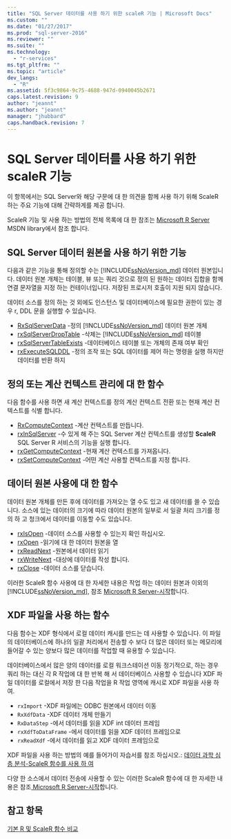 ```yaml
---
title: "SQL Server 데이터를 사용 하기 위한 scaleR 기능 | Microsoft Docs"
ms.custom: ""
ms.date: "01/27/2017"
ms.prod: "sql-server-2016"
ms.reviewer: ""
ms.suite: ""
ms.technology: 
  - "r-services"
ms.tgt_pltfrm: ""
ms.topic: "article"
dev_langs: 
  - "R"
ms.assetid: 5f3c9864-9c75-4688-947d-0940045b2671
caps.latest.revision: 9
author: "jeannt"
ms.author: "jeannt"
manager: "jhubbard"
caps.handback.revision: 7
---
```

# SQL Server 데이터를 사용 하기 위한 scaleR 기능
이 항목에서는 SQL Server와 해당 구문에 대 한 의견을 함께 사용 하기 위해 ScaleR 하는 주요 기능에 대해 간략하게를 제공 합니다.

ScaleR 기능 및 사용 하는 방법의 전체 목록에 대 한 참조는 [Microsoft R Server](https://msdn.microsoft.com/microsoft-r/index#) MSDN library에서 참조 합니다. 

## SQL Server 데이터 원본을 사용 하기 위한 기능
다음과 같은 기능을 통해 정의할 수는 [!INCLUDE[ssNoVersion_md](../../includes/ssnoversion-md.md)] 데이터 원본입니다. 데이터 원본 개체는 테이블, 뷰 또는 쿼리 것으로 정의 된 원하는 데이터 집합을 함께 연결 문자열을 지정 하는 컨테이너입니다. 저장된 프로시저 호출이 지원 되지 않습니다.  

데이터 소스를 정의 하는 것 외에도 인스턴스 및 데이터베이스에 필요한 권한이 있는 경우 r, DDL 문을 실행할 수 있습니다. 
+ [RxSqlServerData](https://msdn.microsoft.com/microsoft-r/scaler/RxSqlServerData) -정의 [!INCLUDE[ssNoVersion_md](../../includes/ssnoversion-md.md)] 데이터 원본 개체
+ [rxSqlServerDropTable](https://msdn.microsoft.com/microsoft-r/scaler/rxSqlServerDropTable) -삭제는 [!INCLUDE[ssNoVersion_md](../../includes/ssnoversion-md.md)] 테이블
+ [rxSqlServerTableExists](https://msdn.microsoft.com/microsoft-r/scaler/rxSqlServerTableExists) -데이터베이스 테이블 또는 개체의 존재 여부 확인
+ [rxExecuteSQLDDL](https://msdn.microsoft.com/microsoft-r/scaler/rxExecuteSQLDDL) -정의 조작 또는 SQL 데이터를 제어 하는 명령을 실행 하지만 데이터를 반환 하지  

## 정의 또는 계산 컨텍스트 관리에 대 한 함수
다음 함수를 사용 하면 새 계산 컨텍스트를 정의 계산 컨텍스트 전환 또는 현재 계산 컨텍스트를 식별 합니다.
+ [RxComputeContext](https://msdn.microsoft.com/microsoft-r/scaler/RxComputeContext) -계산 컨텍스트를 만듭니다. 
+ [rxInSqlServer](https://msdn.microsoft.com/microsoft-r/scaler/rxInSqlServer) -수 있게 해 주는 SQL Server 계산 컨텍스트를 생성할 **ScaleR** SQL Server R 서비스의 기능을 실행 합니다.
+ [rxGetComputeContext](https://msdn.microsoft.com/microsoft-r/scaler/rxGetComputeContext) -현재 계산 컨텍스트를 가져옵니다. 
+ [rxSetComputeContext](https://msdn.microsoft.com/microsoft-r/scaler/rxSetComputeContext) -어떤 계산 사용할 컨텍스트를 지정 합니다. 

## 데이터 원본 사용에 대 한 함수
데이터 원본 개체를 만든 후에 데이터를 가져오는 열 수도 있고 새 데이터를 쓸 수 있습니다. 소스에 있는 데이터의 크기에 따라 데이터 원본의 일부로 서 일괄 처리 크기를 정의 하 고 청크에서 데이터를 이동할 수도 있습니다. 
+ [rxIsOpen](https://msdn.microsoft.com/microsoft-r/scaler/rxIsOpen) -데이터 소스를 사용할 수 있는지 확인 하십시오.
+ [rxOpen](https://msdn.microsoft.com/microsoft-r/scaler/rxOpen) -읽기에 대 한 데이터 원본을 열
+ [rxReadNext](https://msdn.microsoft.com/microsoft-r/scaler/rxReadNext) -원본에서 데이터 읽기
+ [rxWriteNext](https://msdn.microsoft.com/microsoft-r/scaler/rxWriteNext) -대상에 데이터를 작성 합니다.
+ [rxClose](https://msdn.microsoft.com/microsoft-r/scaler/rxclose) -데이터 소스를 닫습니다.

이러한 ScaleR 함수 사용에 대 한 자세한 내용은 작업 하는 데이터 원본과 이외의 [!INCLUDE[ssNoVersion_md](../../includes/ssnoversion-md.md)], 참조 [ Microsoft R Server-시작](http://msdn.microsoft.com/microsoft-r/rserver/rserver-getting-started)합니다.

## XDF 파일을 사용 하는 함수
다음 함수는 XDF 형식에서 로컬 데이터 캐시를 만드는 데 사용할 수 있습니다. 이 파일의 데이터베이스에 하나의 일괄 처리에서 전송할 수 보다 더 많은 데이터 또는 메모리에 들어갈 수 있는 양보다 많은 데이터를 작업할 때 유용할 수 있습니다.

데이터베이스에서 많은 양의 데이터를 로컬 워크스테이션 이동 정기적으로, 하는 경우 쿼리 하는 대신 각 R 작업에 대 한 반복 해 서 데이터베이스 사용할 수 있습니다 XDF 파일 데이터를 로컬에서 저장 한 다음 작업을 R 작업 영역에 캐시로 XDF 파일을 사용 하 여.

+ `rxImport` -XDF 파일에는 ODBC 원본에서 데이터 이동
+ `RxXdfData` -XDF 데이터 개체 만들기
+ `RxDataStep` -에서 데이터를 읽을 XDF int 데이터 프레임
+ `rxXdfToDataFrame` -에서 데이터를 읽을 XDF 데이터 프레임으로
+ `rxReadXdf` -에서 데이터를 읽고 XDF 데이터 프레임으로

XDF 파일을 사용 하는 방법의 예를 들어가이 자습서를 참조 하십시오.:  [데이터 과학 심층 분석-ScaleR 함수를 사용 하 여](../../advanced-analytics/r-services/data-science-deep-dive-using-the-revoscaler-packages.md)

다양 한 소스에서 데이터 전송에 사용할 수 있는 이러한 ScaleR 함수에 대 한 자세한 내용은 참조[ Microsoft R Server-시작](http://msdn.microsoft.com/microsoft-r/rserver/rserver-getting-started)합니다.

## 참고 항목
[기본 R 및 ScaleR 함수 비교](https://msdn.microsoft.com/microsoft-r/scaler/compare-base-r-scaler-functions)
